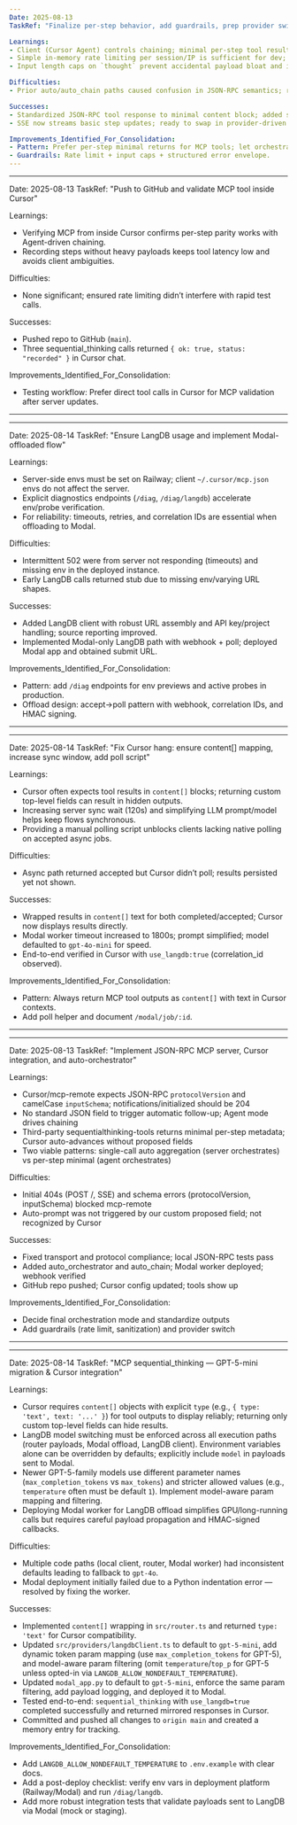 ```yaml
---
Date: 2025-08-13
TaskRef: "Finalize per-step behavior, add guardrails, prep provider switch"

Learnings:
- Client (Cursor Agent) controls chaining; minimal per-step tool results avoid protocol ambiguities.
- Simple in-memory rate limiting per session/IP is sufficient for dev; expose window/max via env.
- Input length caps on `thought` prevent accidental payload bloat and improve stability.

Difficulties:
- Prior auto/auto_chain paths caused confusion in JSON-RPC semantics; removed for parity.

Successes:
- Standardized JSON-RPC tool response to minimal content block; added structured errors consistently.
- SSE now streams basic step updates; ready to swap in provider-driven events.

Improvements_Identified_For_Consolidation:
- Pattern: Prefer per-step minimal returns for MCP tools; let orchestrators or clients handle chaining.
- Guardrails: Rate limit + input caps + structured error envelope.
---
```


---
Date: 2025-08-13
TaskRef: "Push to GitHub and validate MCP tool inside Cursor"

Learnings:
- Verifying MCP from inside Cursor confirms per-step parity works with Agent-driven chaining.
- Recording steps without heavy payloads keeps tool latency low and avoids client ambiguities.

Difficulties:
- None significant; ensured rate limiting didn’t interfere with rapid test calls.

Successes:
- Pushed repo to GitHub (`main`).
- Three sequential_thinking calls returned `{ ok: true, status: "recorded" }` in Cursor chat.

Improvements_Identified_For_Consolidation:
- Testing workflow: Prefer direct tool calls in Cursor for MCP validation after server updates.
---

---
Date: 2025-08-14
TaskRef: "Ensure LangDB usage and implement Modal-offloaded flow"

Learnings:
- Server-side envs must be set on Railway; client `~/.cursor/mcp.json` envs do not affect the server.
- Explicit diagnostics endpoints (`/diag`, `/diag/langdb`) accelerate env/probe verification.
- For reliability: timeouts, retries, and correlation IDs are essential when offloading to Modal.

Difficulties:
- Intermittent 502 were from server not responding (timeouts) and missing env in the deployed instance.
- Early LangDB calls returned stub due to missing env/varying URL shapes.

Successes:
- Added LangDB client with robust URL assembly and API key/project handling; source reporting improved.
- Implemented Modal-only LangDB path with webhook + poll; deployed Modal app and obtained submit URL.

Improvements_Identified_For_Consolidation:
- Pattern: add `/diag` endpoints for env previews and active probes in production.
- Offload design: accept→poll pattern with webhook, correlation IDs, and HMAC signing.
---

---
Date: 2025-08-14
TaskRef: "Fix Cursor hang: ensure content[] mapping, increase sync window, add poll script"

Learnings:
- Cursor often expects tool results in `content[]` blocks; returning custom top-level fields can result in hidden outputs.
- Increasing server sync wait (120s) and simplifying LLM prompt/model helps keep flows synchronous.
- Providing a manual polling script unblocks clients lacking native polling on accepted async jobs.

Difficulties:
- Async path returned accepted but Cursor didn’t poll; results persisted yet not shown.

Successes:
- Wrapped results in `content[]` text for both completed/accepted; Cursor now displays results directly.
- Modal worker timeout increased to 1800s; prompt simplified; model defaulted to `gpt-4o-mini` for speed.
- End-to-end verified in Cursor with `use_langdb:true` (correlation_id observed).

Improvements_Identified_For_Consolidation:
- Pattern: Always return MCP tool outputs as `content[]` with text in Cursor contexts.
- Add poll helper and document `/modal/job/:id`.
---

---
Date: 2025-08-13
TaskRef: "Implement JSON-RPC MCP server, Cursor integration, and auto-orchestrator"

Learnings:
- Cursor/mcp-remote expects JSON-RPC `protocolVersion` and camelCase `inputSchema`; notifications/initialized should be 204
- No standard JSON field to trigger automatic follow-up; Agent mode drives chaining
- Third-party sequentialthinking-tools returns minimal per-step metadata; Cursor auto-advances without proposed fields
- Two viable patterns: single-call auto aggregation (server orchestrates) vs per-step minimal (agent orchestrates)

Difficulties:
- Initial 404s (POST /, SSE) and schema errors (protocolVersion, inputSchema) blocked mcp-remote
- Auto-prompt was not triggered by our custom proposed field; not recognized by Cursor

Successes:
- Fixed transport and protocol compliance; local JSON-RPC tests pass
- Added auto_orchestrator and auto_chain; Modal worker deployed; webhook verified
- GitHub repo pushed; Cursor config updated; tools show up

Improvements_Identified_For_Consolidation:
- Decide final orchestration mode and standardize outputs
- Add guardrails (rate limit, sanitization) and provider switch
---

---
Date: 2025-08-14
TaskRef: "MCP sequential_thinking — GPT-5-mini migration & Cursor integration"

Learnings:
- Cursor requires `content[]` objects with explicit `type` (e.g., `{ type: 'text', text: '...' }`) for tool outputs to display reliably; returning only custom top-level fields can hide results.
- LangDB model switching must be enforced across all execution paths (router payloads, Modal offload, LangDB client). Environment variables alone can be overridden by defaults; explicitly include `model` in payloads sent to Modal.
- Newer GPT-5-family models use different parameter names (`max_completion_tokens` vs `max_tokens`) and stricter allowed values (e.g., `temperature` often must be default `1`). Implement model-aware param mapping and filtering.
- Deploying Modal worker for LangDB offload simplifies GPU/long-running calls but requires careful payload propagation and HMAC-signed callbacks.

Difficulties:
- Multiple code paths (local client, router, Modal worker) had inconsistent defaults leading to fallback to `gpt-4o`.
- Modal deployment initially failed due to a Python indentation error — resolved by fixing the worker.

Successes:
- Implemented `content[]` wrapping in `src/router.ts` and returned `type: 'text'` for Cursor compatibility.
- Updated `src/providers/langdbClient.ts` to default to `gpt-5-mini`, add dynamic token param mapping (use `max_completion_tokens` for GPT-5), and model-aware param filtering (omit `temperature`/`top_p` for GPT-5 unless opted-in via `LANGDB_ALLOW_NONDEFAULT_TEMPERATURE`).
- Updated `modal_app.py` to default to `gpt-5-mini`, enforce the same param filtering, add payload logging, and deployed it to Modal.
- Tested end-to-end: `sequential_thinking` with `use_langdb=true` completed successfully and returned mirrored responses in Cursor.
- Committed and pushed all changes to `origin main` and created a memory entry for tracking.

Improvements_Identified_For_Consolidation:
- Add `LANGDB_ALLOW_NONDEFAULT_TEMPERATURE` to `.env.example` with clear docs.
- Add a post-deploy checklist: verify env vars in deployment platform (Railway/Modal) and run `/diag/langdb`.
- Add more robust integration tests that validate payloads sent to LangDB via Modal (mock or staging).

